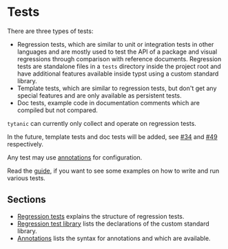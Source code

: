 # Tests
There are three types of tests:
- Regression tests, which are similar to unit or integration tests in other languages and are mostly used to test the API of a package and visual regressions through comparison with reference documents.
  Regression tests are standalone files in a `tests` directory inside the project root and have additional features available inside typst using a custom standard library.
- Template tests, which are similar to regression tests, but don't get any special features and are only available as persistent tests.
- Doc tests, example code in documentation comments which are compiled but not compared.

<div class="warning">

`tytanic` can currently only collect and operate on regression tests.

In the future, template tests and doc tests will be added, see [#34] and [#49] respectively.

</div>

Any test may use [annotations](./annotations.md) for configuration.

Read the [guide], if you want to see some examples on how to write and run various tests.

## Sections
- [Regression tests](./regression-tests.md) explains the structure of regression tests.
- [Regression test library](./lib.md) lists the declarations of the custom standard library.
- [Annotations](./annotations.md) lists the syntax for annotations and which are available.

[guide]: ../../guides/tests.md
[#34]: https://github.com/tingerrr/tytanic/issues/34
[#49]: https://github.com/tingerrr/tytanic/issues/49
